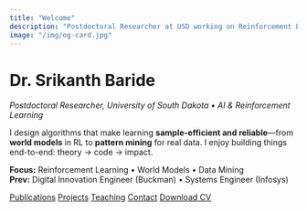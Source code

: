 ```yaml
---
title: "Welcome"
description: "Postdoctoral Researcher at USD working on Reinforcement Learning, World Models, and Data Mining"
image: "/img/og-card.jpg"
---
```


# Dr. Srikanth Baride
_Postdoctoral Researcher, University of South Dakota • AI & Reinforcement Learning_

I design algorithms that make learning **sample-efficient and reliable**—from **world models** in RL to **pattern mining** for real data. I enjoy building things end-to-end: theory → code → impact.

**Focus:** Reinforcement Learning • World Models • Data Mining  
**Prev:** Digital Innovation Engineer (Buckman) • Systems Engineer (Infosys)

<div class="btn-row">
  <a class="btn" href="/publications/">Publications</a>
  <a class="btn" href="/projects/">Projects</a>
  <a class="btn" href="/teaching/">Teaching</a>
  <a class="btn btn-ghost" href="/contact/">Contact</a>
  <a class="btn" href="/cv.pdf" target="_blank">Download CV</a>
</div>
